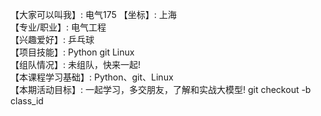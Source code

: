 【大家可以叫我】: 电气175 
【坐标】: 上海  
【专业/职业】: 电气工程  
【兴趣爱好】: 乒乓球  
【项目技能】: Python git Linux  
【组队情况】: 未组队，快来一起!  
【本课程学习基础】: Python、git、Linux  
【本期活动目标】: 一起学习，多交朋友，了解和实战大模型!  git checkout -b class_id 